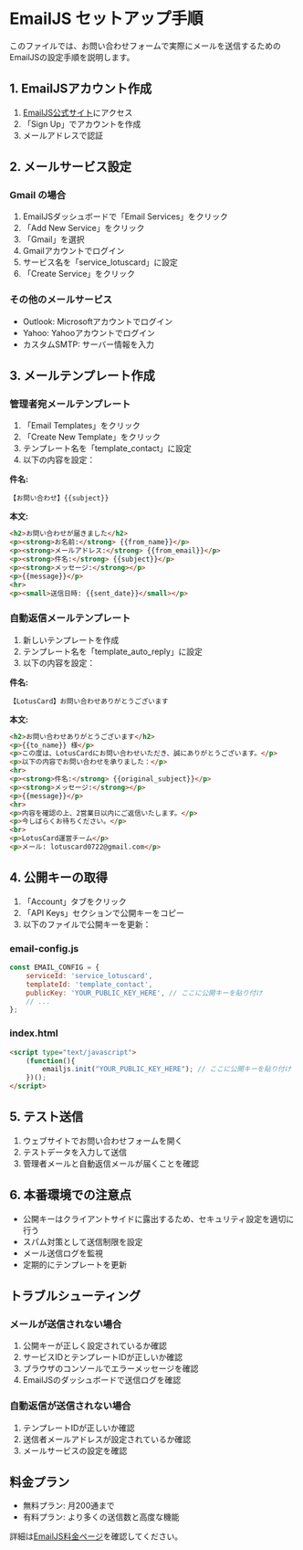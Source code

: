 # EmailJS セットアップ手順

このファイルでは、お問い合わせフォームで実際にメールを送信するためのEmailJSの設定手順を説明します。

## 1. EmailJSアカウント作成

1. [EmailJS公式サイト](https://www.emailjs.com/)にアクセス
2. 「Sign Up」でアカウントを作成
3. メールアドレスで認証

## 2. メールサービス設定

### Gmail の場合

1. EmailJSダッシュボードで「Email Services」をクリック
2. 「Add New Service」をクリック
3. 「Gmail」を選択
4. Gmailアカウントでログイン
5. サービス名を「service_lotuscard」に設定
6. 「Create Service」をクリック

### その他のメールサービス

- Outlook: Microsoftアカウントでログイン
- Yahoo: Yahooアカウントでログイン
- カスタムSMTP: サーバー情報を入力

## 3. メールテンプレート作成

### 管理者宛メールテンプレート

1. 「Email Templates」をクリック
2. 「Create New Template」をクリック
3. テンプレート名を「template_contact」に設定
4. 以下の内容を設定：

**件名:**
```
【お問い合わせ】{{subject}}
```

**本文:**
```html
<h2>お問い合わせが届きました</h2>
<p><strong>お名前:</strong> {{from_name}}</p>
<p><strong>メールアドレス:</strong> {{from_email}}</p>
<p><strong>件名:</strong> {{subject}}</p>
<p><strong>メッセージ:</strong></p>
<p>{{message}}</p>
<hr>
<p><small>送信日時: {{sent_date}}</small></p>
```

### 自動返信メールテンプレート

1. 新しいテンプレートを作成
2. テンプレート名を「template_auto_reply」に設定
3. 以下の内容を設定：

**件名:**
```
【LotusCard】お問い合わせありがとうございます
```

**本文:**
```html
<h2>お問い合わせありがとうございます</h2>
<p>{{to_name}} 様</p>
<p>この度は、LotusCardにお問い合わせいただき、誠にありがとうございます。</p>
<p>以下の内容でお問い合わせを承りました：</p>
<hr>
<p><strong>件名:</strong> {{original_subject}}</p>
<p><strong>メッセージ:</strong></p>
<p>{{message}}</p>
<hr>
<p>内容を確認の上、2営業日以内にご返信いたします。</p>
<p>今しばらくお待ちください。</p>
<br>
<p>LotusCard運営チーム</p>
<p>メール: lotuscard0722@gmail.com</p>
```

## 4. 公開キーの取得

1. 「Account」タブをクリック
2. 「API Keys」セクションで公開キーをコピー
3. 以下のファイルで公開キーを更新：

### email-config.js
```javascript
const EMAIL_CONFIG = {
    serviceId: 'service_lotuscard',
    templateId: 'template_contact',
    publicKey: 'YOUR_PUBLIC_KEY_HERE', // ここに公開キーを貼り付け
    // ...
};
```

### index.html
```html
<script type="text/javascript">
    (function(){
        emailjs.init("YOUR_PUBLIC_KEY_HERE"); // ここに公開キーを貼り付け
    })();
</script>
```

## 5. テスト送信

1. ウェブサイトでお問い合わせフォームを開く
2. テストデータを入力して送信
3. 管理者メールと自動返信メールが届くことを確認

## 6. 本番環境での注意点

- 公開キーはクライアントサイドに露出するため、セキュリティ設定を適切に行う
- スパム対策として送信制限を設定
- メール送信ログを監視
- 定期的にテンプレートを更新

## トラブルシューティング

### メールが送信されない場合

1. 公開キーが正しく設定されているか確認
2. サービスIDとテンプレートIDが正しいか確認
3. ブラウザのコンソールでエラーメッセージを確認
4. EmailJSのダッシュボードで送信ログを確認

### 自動返信が送信されない場合

1. テンプレートIDが正しいか確認
2. 送信者メールアドレスが設定されているか確認
3. メールサービスの設定を確認

## 料金プラン

- 無料プラン: 月200通まで
- 有料プラン: より多くの送信数と高度な機能

詳細は[EmailJS料金ページ](https://www.emailjs.com/pricing/)を確認してください。
